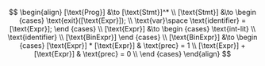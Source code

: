 $$
\begin{align}
    [\text{Prog}] &\to [\text{Stmt}]^*
    \\
    [\text{Stmt}] &\to 
    \begin {cases}
        \text{exit}([\text{Expr}]); \\
        \text{var}\space \text{identifier} = [\text{Expr}];
    \end {cases}
    \\
    [\text{Expr}] &\to 
    \begin {cases}
        \text{int-lit} \\
        \text{identifier} \\
        [\text{BinExpr}]
    \end {cases}
    \\
    [\text{BinExpr}] &\to
    \begin {cases}
        [\text{Expr}] * [\text{Expr}] & \text{prec} = 1 \\
        [\text{Expr}] + [\text{Expr}] & \text{prec} = 0 \\        
    \end {cases}
\end{align}
$$